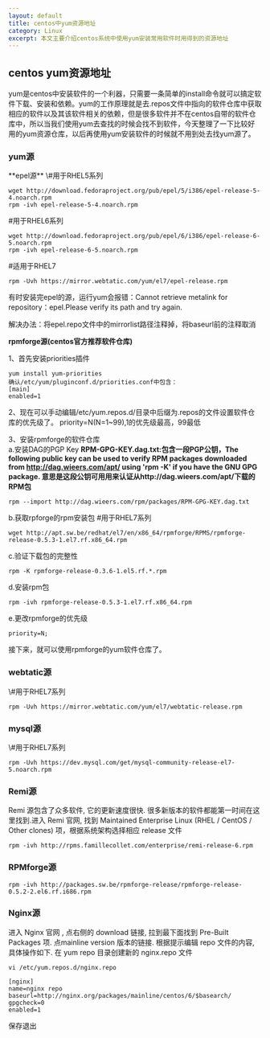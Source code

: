 ```yaml
---
layout: default
title: centos中yum资源地址
category: Linux
excerpt: 本文主要介绍centos系统中使用yum安装常用软件时用得到的资源地址
---
```

<h2>centos yum资源地址</h2>

yum是centos中安装软件的一个利器，只需要一条简单的install命令就可以搞定软件下载、安装和依赖。yum的工作原理就是去.repos文件中指向的软件仓库中获取相应的软件以及其该软件相关的依赖，但是很多软件并不在centos自带的软件仓库中，所以当我们使用yum去查找的时候会找不到软件，今天整理了一下比较好用的yum资源仓库，以后再使用yum安装软件的时候就不用到处去找yum源了。

<h3>yum源</h3>
**epel源**  
\#用于RHEL5系列

	wget http://download.fedoraproject.org/pub/epel/5/i386/epel-release-5-4.noarch.rpm
	rpm -ivh epel-release-5-4.noarch.rpm
	
\#用于RHEL6系列

	wget http://download.fedoraproject.org/pub/epel/6/i386/epel-release-6-5.noarch.rpm
	rpm -ivh epel-release-6-5.noarch.rpm
	
\#适用于RHEL7

	rpm -Uvh https://mirror.webtatic.com/yum/el7/epel-release.rpm

有时安装完epel的源，运行yum会报错：Cannot retrieve metalink for repository：epel.Please verify its path and try again.
<p class="red">解决办法：将epel.repo文件中的mirrorlist路径注释掉，将baseurl前的注释取消</p>

**rpmforge源(centos官方推荐软件仓库)**

1、首先安装priorities插件

	yum install yum-priorities
	确认/etc/yum/pluginconf.d/priorities.conf中包含：
	[main]
	enabled=1
	
2、现在可以手动编辑/etc/yum.repos.d/目录中后缀为.repos的文件设置软件仓库的优先级了。
priority=N(N=1~99),1的优先级最高，99最低

3、安装rpmforge的软件仓库  
a.安装DAG的PGP Key
**RPM-GPG-KEY.dag.txt:包含一段PGP公钥，The following public key can be used to verify RPM packages downloaded from  http://dag.wieers.com/apt/  using 'rpm -K'
if you have the GNU GPG package.
意思是这段公钥可用用来认证从http://dag.wieers.com/apt/下载的RPM包**
	
	rpm --import http://dag.wieers.com/rpm/packages/RPM-GPG-KEY.dag.txt
	
b.获取rpforge的rpm安装包
\#用于RHEL7系列

	wget http://apt.sw.be/redhat/el7/en/x86_64/rpmforge/RPMS/rpmforge-release-0.5.3-1.el7.rf.x86_64.rpm
	
c.验证下载包的完整性

	rpm -K rpmforge-release-0.3.6-1.el5.rf.*.rpm
	
d.安装rpm包

	rpm -ivh rpmforge-release-0.5.3-1.el7.rf.x86_64.rpm
	
e.更改rpmforge的优先级
	
	priority=N;
	
接下来，就可以使用rpmforge的yum软件仓库了。

<h3>webtatic源</h3>
\#用于RHEL7系列

	rpm -Uvh https://mirror.webtatic.com/yum/el7/webtatic-release.rpm

<h3>mysql源</h3>
\#用于RHEL7系列

	rpm -Uvh https://dev.mysql.com/get/mysql-community-release-el7-5.noarch.rpm

<h3>Remi源</h3>
Remi 源包含了众多软件, 它的更新速度很快. 很多新版本的软件都能第一时间在这里找到.进入 Remi 官网, 找到 Maintained Enterprise Linux (RHEL / CentOS / Other clones) 项，根据系统架构选择相应 release 文件

	rpm -ivh http://rpms.famillecollet.com/enterprise/remi-release-6.rpm

<h3>RPMforge源</h3>

	rpm -ivh http://packages.sw.be/rpmforge-release/rpmforge-release-0.5.2-2.el6.rf.i686.rpm

<h3>Nginx源</h3>

进入 Nginx 官网 , 点右侧的 download 链接, 拉到最下面找到 Pre-Built Packages 项. 点mainline version 版本的链接. 根据提示编辑 repo 文件的内容, 具体操作如下.
在 yum repo 目录创建新的 nginx.repo 文件
 
	vi /etc/yum.repos.d/nginx.repo

	[nginx]
	name=nginx repo
	baseurl=http://nginx.org/packages/mainline/centos/6/$basearch/
	gpgcheck=0
	enabled=1
	
保存退出